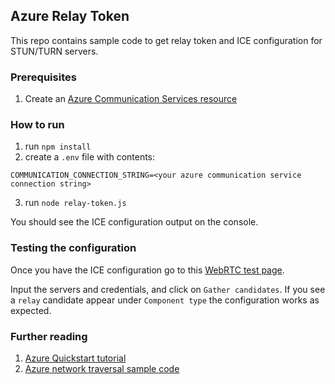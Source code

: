 ## Azure Relay Token

This repo contains sample code to get relay token and ICE configuration for STUN/TURN servers.

### Prerequisites

1. Create an [Azure Communication Services resource](https://docs.microsoft.com/en-us/azure/communication-services/quickstarts/create-communication-resource?tabs=windows&pivots=platform-azp)

### How to run

1. run `npm install`
2. create a `.env` file with contents:

`COMMUNICATION_CONNECTION_STRING=<your azure communication service connection string>`

3. run `node relay-token.js`

You should see the ICE configuration output on the console.

### Testing the configuration

Once you have the ICE configuration go to this [WebRTC test page](https://webrtc.github.io/samples/src/content/peerconnection/trickle-ice/).

Input the servers and credentials, and click on `Gather candidates`. If you see a `relay` candidate appear under `Component type` the configuration works as expected.

### Further reading

1. [Azure Quickstart tutorial](https://docs.microsoft.com/en-us/azure/communication-services/quickstarts/relay-token?pivots=programming-language-javascript)
1. [Azure network traversal sample code](https://github.com/Azure/azure-sdk-for-js/blob/main/sdk/communication/communication-network-traversal/samples/v1/javascript/getRelayConfigurationWithoutIdentity.js)
